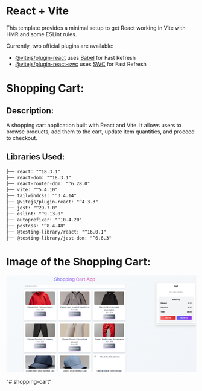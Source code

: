 # React + Vite

This template provides a minimal setup to get React working in Vite with HMR and some ESLint rules.

Currently, two official plugins are available:

- [@vitejs/plugin-react](https://github.com/vitejs/vite-plugin-react/blob/main/packages/plugin-react/README.md) uses [Babel](https://babeljs.io/) for Fast Refresh
- [@vitejs/plugin-react-swc](https://github.com/vitejs/vite-plugin-react-swc) uses [SWC](https://swc.rs/) for Fast Refresh

# Shopping Cart:

## Description:
A shopping cart application built with React and Vite. It allows users to browse products, add them to the cart, update item quantities, and proceed to checkout.

## Libraries Used:
```plaintext
├── react: "^18.3.1"
├── react-dom: "^18.3.1"
├── react-router-dom: "^6.28.0"
├── vite: "^5.4.10"
├── tailwindcss: "^3.4.14"
├── @vitejs/plugin-react: "^4.3.3"
├── jest: "^29.7.0"
├── eslint: "^9.13.0"
├── autoprefixer: "^10.4.20"
├── postcss: "^8.4.48"
├── @testing-library/react: "^16.0.1"
├── @testing-library/jest-dom: "^6.6.3"
```

# Image of the Shopping Cart:
![image](https://github.com/GrumblyIowa47/shopping-cart/blob/main/src/assets/Screenshot%20(946).png)

"# shopping-cart" 
